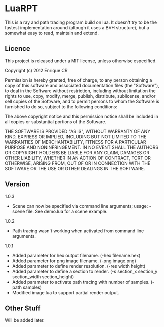 LuaRPT
=============

This is a ray and path tracing program build on lua. It doesn't try to be the fastest
implementation around (altough it uses a BVH structure), but a somewhat easy to read,
maintain and extend.

Licence
-------

This project is released under a MIT license, unless otherwise especified.

Copyright (c) 2012 Enrique CR

Permission is hereby granted, free of charge, to any person obtaining a
copy of this software and associated documentation files (the "Software"),
to deal in the Software without restriction, including without limitation
the rights to use, copy, modify, merge, publish, distribute, sublicense,
and/or sell copies of the Software, and to permit persons to whom the
Software is furnished to do so, subject to the following conditions:

The above copyright notice and this permission notice shall be included
in all copies or substantial portions of the Software.

THE SOFTWARE IS PROVIDED "AS IS", WITHOUT WARRANTY OF ANY KIND, EXPRESS
OR IMPLIED, INCLUDING BUT NOT LIMITED TO THE WARRANTIES OF MERCHANTABILITY,
FITNESS FOR A PARTICULAR PURPOSE AND NONINFRINGEMENT. IN NO EVENT SHALL
THE AUTHORS OR COPYRIGHT HOLDERS BE LIABLE FOR ANY CLAIM, DAMAGES OR OTHER
LIABILITY, WHETHER IN AN ACTION OF CONTRACT, TORT OR OTHERWISE, ARISING
FROM, OUT OF OR IN CONNECTION WITH THE SOFTWARE OR THE USE OR OTHER
DEALINGS IN THE SOFTWARE.

Version
-------
1.0.3
- Scene can now be specified via command line arguments; usage: -scene file. See demo.lua for a scene example.

1.0.2
- Path tracing wasn't working when activated from command line arguments.

1.0.1
- Added parameter for hex output filename. (-hex filename.hex)
- Added parameter for png image filename. (-png image.png)
- Added parameter to define render resolution. (-res width height)
- Added parameter to define a section to render. (-s section_x section_y section_width section_height)
- Added parameter to activate path tracing with number of samples. (-path samples)
- Modified image.lua to support partial render output.

Other Stuff
-----------

Will be added later.
